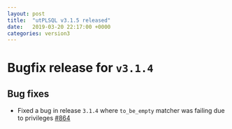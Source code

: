 ```yaml
---
layout: post
title:  "utPLSQL v3.1.5 released"
date:   2019-03-20 22:17:00 +0000
categories: version3
---
```


# Bugfix release for `v3.1.4`

## Bug fixes

- Fixed a bug in release `3.1.4` where `to_be_empty` matcher was failing due to privileges [#864](https://github.com/utPLSQL/utPLSQL/issues/864)
